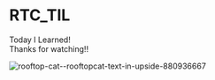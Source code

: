 # RTC_TIL
Today I Learned!  
Thanks for watching!!

![rooftop-cat--rooftopcat-text-in-upside-880936667](https://github.com/rooftopcaat/RTC_TIL/assets/143480639/0a3b804a-c651-4b24-a1ff-639c5edf3a74)
